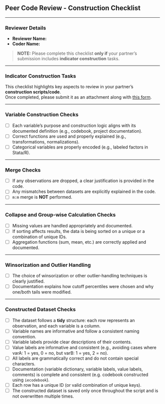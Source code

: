 
## Peer Code Review - Construction Checklist

---

### **Reviewer Details**
- **Reviewer Name:**  
- **Coder Name:**

> **NOTE:** Please complete this checklist **only if** your partner’s submission includes **indicator construction** tasks.

---

### **Indicator Construction Tasks**

This checklist highlights key aspects to review in your partner’s **construction scripts/code**.  
Once completed, please submit it as an attachment along with [this form](https://survey.wb.surveycto.com/collect/code_review_summary?caseid=).

---

### **Variable Construction Checks**
- [ ] Each variable’s purpose and construction logic aligns with its documented definition (e.g., codebook, project documentation).  
- [ ] Correct functions are used and properly explained (e.g., transformations, normalizations).  
- [ ] Categorical variables are properly encoded (e.g., labeled factors in Stata/R).

---

### **Merge Checks**
- [ ] If any observations are dropped, a clear justification is provided in the code.  
- [ ] Any mismatches between datasets are explicitly explained in the code.  
- [ ] `m:m` merge is **NOT** performed.

---

### **Collapse and Group-wise Calculation Checks**
- [ ] Missing values are handled appropriately and documented.  
- [ ] If sorting affects results, the data is being sorted on a unique or a combination of unique IDs.  
- [ ] Aggregation functions (sum, mean, etc.) are correctly applied and documented.

---

### **Winsorization and Outlier Handling**
- [ ] The choice of winsorization or other outlier-handling techniques is clearly justified.  
- [ ] Documentation explains how cutoff percentiles were chosen and why one/both tails were modified.

---

### **Constructed Dataset Checks**
- [ ] The dataset follows a **tidy** structure: each row represents an observation, and each variable is a column.  
- [ ] Variable names are informative and follow a consistent naming convention.  
- [ ] Variable labels provide clear descriptions of their contents.  
- [ ] Value labels are informative and consistent (e.g., avoiding cases where varA: 1 = yes, 0 = no, but varB: 1 = yes, 2 = no).  
- [ ] All labels are grammatically correct and do not contain special characters.  
- [ ] Documentation (variable dictionary, variable labels, value labels, comments) is complete and consistent (e.g. codebook constructed using `iecodebook`).  
- [ ] Each row has a unique ID (or valid combination of unique keys).  
- [ ] The constructed dataset is saved only once throughout the script and is not overwritten multiple times.
